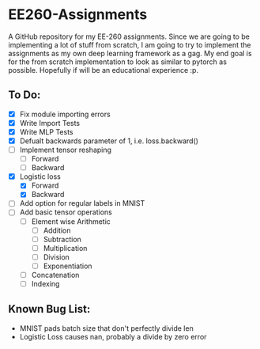 # EE260-Assignments
A GitHub repository for my EE-260 assignments. Since we are going to be implementing a lot of stuff from scratch, I am
going to try to implement the assignments as my own deep learning framework as a gag. My end goal is for the from
scratch implementation to look as similar to pytorch as possible. Hopefully if will be an educational experience :p.

## To Do:
- [x] Fix module importing errors
- [x] Write Import Tests
- [x] Write MLP Tests
- [x] Defualt backwards parameter of 1, i.e. loss.backward()
- [ ] Implement tensor reshaping
    - [ ] Forward
    - [ ] Backward
- [x] Logistic loss
    - [x] Forward
    - [x] Backward
- [ ] Add option for regular labels in MNIST
- [ ] Add basic tensor operations
    - [ ] Element wise Arithmetic
        - [ ] Addition
        - [ ] Subtraction
        - [ ] Multiplication
        - [ ] Division
        - [ ] Exponentiation
    - [ ] Concatenation
    - [ ] Indexing

## Known Bug List:
- MNIST pads batch size that don't perfectly divide len
- Logistic Loss causes nan, probably a divide by zero error
